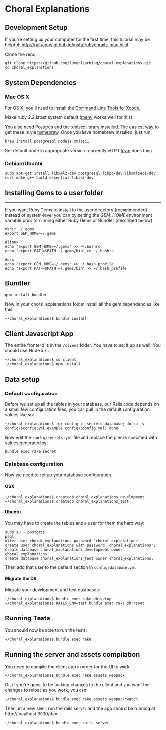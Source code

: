 # Choral Explanations


## Development Setup

If you're setting up your computer for the first time, this tutorial may be helpful: http://railsapps.github.io/installrubyonrails-mac.html

Clone the repo:
```
git clone https://github.com/lumenlearning/choral_explanations.git
cd choral_explanations
```

## System Dependencies

### Mac OS X

For OS X, you'll need to install the [Command Line Tools for Xcode](http://developer.apple.com/downloads),

Make ruby 2.2.latest system default ([rbenv](https://github.com/rbenv/rbenv) works well for this)

You also need Postgres and the [xmlsec library](http://www.aleksey.com/xmlsec/) installed.
The easiest way to get these is via [homebrew](http://brew.sh/).
Once you have homebrew installed, just run:

```
brew install postgresql nodejs xmlsec1
```

Set default node to appropriate version -currently v6.9.1 ([nvm](https://github.com/creationix/nvm) does this)

### Debian/Ubuntu

```
sudo apt-get install libxml2-dev postgresql libpq-dev libxmlsec1-dev curl make g++ build-essential libssl-dev
```

## Installing Gems to a user folder
------

If you want Ruby Gems to install to the user directory (recommended) instead of system-level you can by
setting the *GEM_HOME* environment variable prior to running either Ruby Gems or Bundler (described below).

```
mkdir ~/.gems
export GEM_HOME=~/.gems

#linux
echo "export GEM_HOME=~/.gems" >> ~/.bashrc
echo "export PATH=$PATH:~/.gems/bin" >> ~/.bashrc

#osx
echo "export GEM_HOME=~/.gems" >> ~/.bash_profile
echo "export PATH=$PATH:~/.gems/bin" >> ~/.bash_profile
```

## Bundler

```
gem install bundler
```

Now in your choral_explanations folder install all the gem dependencies like this:
```
~/choral_explanations$ bundle install
```

## Client Javascript App

The entire frontend is in the `/client` folder. You have to set it up as well.
You should use Node 5.x+

```
~/choral_explanations$ cd client
~/choral_explanations$ npm install
```


## Data setup

### Default configuration

Before we set up all the tables in your database, our Rails code depends on a
small few configuration files, you can pull in the default configuration values like so:

```
~/choral_explanations$ for config in secrets database; do cp -v config/$config.yml.example config/$config.yml; done
```

Now edit the `config/secrets.yml` file and replace the pieces specified with values generated by:
```
bundle exec rake secret
```

### Database configuration
Now we need to set up your database configuration.

#### OSX

```
~/choral_explanations$ createdb choral_explanations_development
~/choral_explanations$ createdb choral_explanations_test
```

#### Ubuntu
You may have to create the tables and a user for them the hard way:

```
sudo su - postgres
psql
alter user choral_explanations password 'choral_explanations';
create user choral_explanations with password 'choral_explanations';
create database choral_explanations_development owner choral_explanations;
create database choral_explanations_test owner choral_explanations;
```

Then add that user to the default section in `config/database.yml`


#### Migrate the DB

Migrate your development and test databases:

```
~/choral_explanations$ bundle exec rake db:setup
~/choral_explanations$ RAILS_ENV=test bundle exec rake db:reset
```

## Running Tests

You should now be able to run the tests:
```
~/choral_explanations$ bundle exec rake
```

## Running the server and assets compilation
You need to compile the client app in order for the UI to work:
```
~/choral_explanations$ bundle exec rake assets:webpack
```

Or, if you're going to be making changes to the client and you want the changes
to reload as you work, you can:
```
~/choral_explanations$ bundle exec rake assets:webpack:watch
```

Then, in a new shell, run the rails server and the app should be running at http://localhost:3000/dev:
```
~/choral_explanations$ bundle exec rails server
```
